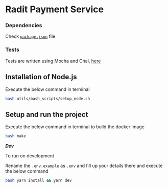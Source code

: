 # Radit Payment Service

### Dependencies

Check [`package.json`](package.json) file

### Tests

Tests are written using Mocha and Chai, [here](./tests/)

## Installation of Node.js

Execute the below command in terminal

```bash
bash utils/bash_scripts/setup_node.sh
```


## Setup and run the project

Execute the below command in terminal to build the docker image

```bash
bash make
```

***Dev***

To run on development

Rename the `.env.example` as `.env` and fill up your details there and execute the below command
 
```bash
bash yarn install && yarn dev
```